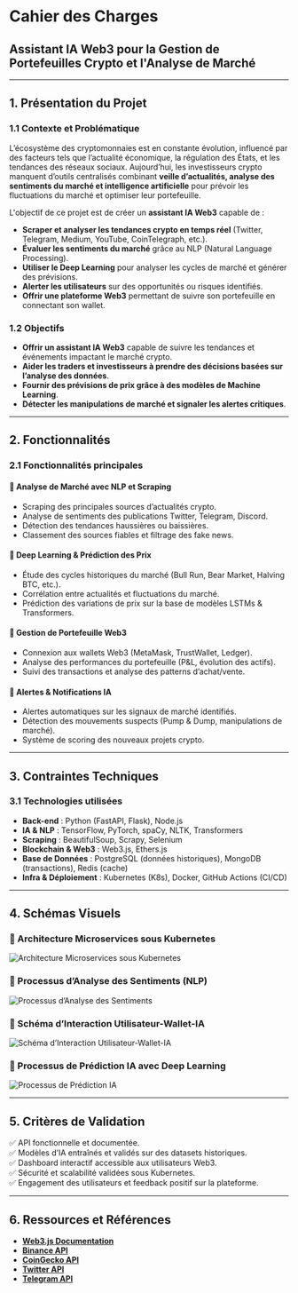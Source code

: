 # **Cahier des Charges**

## **Assistant IA Web3 pour la Gestion de Portefeuilles Crypto et l'Analyse de Marché**

---

## **1. Présentation du Projet**

### **1.1 Contexte et Problématique**

L’écosystème des cryptomonnaies est en constante évolution, influencé par des facteurs tels que l’actualité économique, la régulation des États, et les tendances des réseaux sociaux. Aujourd’hui, les investisseurs crypto manquent d’outils centralisés combinant **veille d’actualités, analyse des sentiments du marché et intelligence artificielle** pour prévoir les fluctuations du marché et optimiser leur portefeuille.

L'objectif de ce projet est de créer un **assistant IA Web3** capable de :

- **Scraper et analyser les tendances crypto en temps réel** (Twitter, Telegram, Medium, YouTube, CoinTelegraph, etc.).
- **Évaluer les sentiments du marché** grâce au NLP (Natural Language Processing).
- **Utiliser le Deep Learning** pour analyser les cycles de marché et générer des prévisions.
- **Alerter les utilisateurs** sur des opportunités ou risques identifiés.
- **Offrir une plateforme Web3** permettant de suivre son portefeuille en connectant son wallet.

### **1.2 Objectifs**

- **Offrir un assistant IA Web3** capable de suivre les tendances et événements impactant le marché crypto.
- **Aider les traders et investisseurs à prendre des décisions basées sur l’analyse des données**.
- **Fournir des prévisions de prix grâce à des modèles de Machine Learning**.
- **Détecter les manipulations de marché et signaler les alertes critiques**.

---

## **2. Fonctionnalités**

### **2.1 Fonctionnalités principales**

#### **🔹 Analyse de Marché avec NLP et Scraping**

- Scraping des principales sources d’actualités crypto.
- Analyse de sentiments des publications Twitter, Telegram, Discord.
- Détection des tendances haussières ou baissières.
- Classement des sources fiables et filtrage des fake news.

#### **🔹 Deep Learning & Prédiction des Prix**

- Étude des cycles historiques du marché (Bull Run, Bear Market, Halving BTC, etc.).
- Corrélation entre actualités et fluctuations du marché.
- Prédiction des variations de prix sur la base de modèles LSTMs & Transformers.

#### **🔹 Gestion de Portefeuille Web3**

- Connexion aux wallets Web3 (MetaMask, TrustWallet, Ledger).
- Analyse des performances du portefeuille (P&L, évolution des actifs).
- Suivi des transactions et analyse des patterns d’achat/vente.

#### **🔹 Alertes & Notifications IA**

- Alertes automatiques sur les signaux de marché identifiés.
- Détection des mouvements suspects (Pump & Dump, manipulations de marché).
- Système de scoring des nouveaux projets crypto.

---

## **3. Contraintes Techniques**

### **3.1 Technologies utilisées**

- **Back-end** : Python (FastAPI, Flask), Node.js
- **IA & NLP** : TensorFlow, PyTorch, spaCy, NLTK, Transformers
- **Scraping** : BeautifulSoup, Scrapy, Selenium
- **Blockchain & Web3** : Web3.js, Ethers.js
- **Base de Données** : PostgreSQL (données historiques), MongoDB (transactions), Redis (cache)
- **Infra & Déploiement** : Kubernetes (K8s), Docker, GitHub Actions (CI/CD)

---

## **4. Schémas Visuels**

### **🔷 Architecture Microservices sous Kubernetes**
![Architecture Microservices sous Kubernetes](.img/CDC/Architecture_Microservices_sous_Kubernetes.svg)

### **🔷 Processus d’Analyse des Sentiments (NLP)**
![Processus d’Analyse des Sentiments](.img/CDC/Processus_d’Analyse_des_Sentiments_(NLP).svg)

### **🔷 Schéma d’Interaction Utilisateur-Wallet-IA**
![Schéma d’Interaction Utilisateur-Wallet-IA](.img/CDC/Schéma_d’Interaction_Utilisateur-Wallet-IA.svg)

### **🔷 Processus de Prédiction IA avec Deep Learning**
![Processus de Prédiction IA](.img/CDC/Processus_de_Prédiction_IA_avec_Deep_Learning.svg)

---

## **5. Critères de Validation**

✅ API fonctionnelle et documentée.  
✅ Modèles d’IA entraînés et validés sur des datasets historiques.  
✅ Dashboard interactif accessible aux utilisateurs Web3.  
✅ Sécurité et scalabilité validées sous Kubernetes.  
✅ Engagement des utilisateurs et feedback positif sur la plateforme.  

---

## **6. Ressources et Références**

- **[Web3.js Documentation](https://web3js.readthedocs.io/)**
- **[Binance API](https://binance-docs.github.io/apidocs/spot/en/)**
- **[CoinGecko API](https://www.coingecko.com/en/api)**
- **[Twitter API](https://developer.twitter.com/en/docs/twitter-api)**
- **[Telegram API](https://core.telegram.org/api)**
